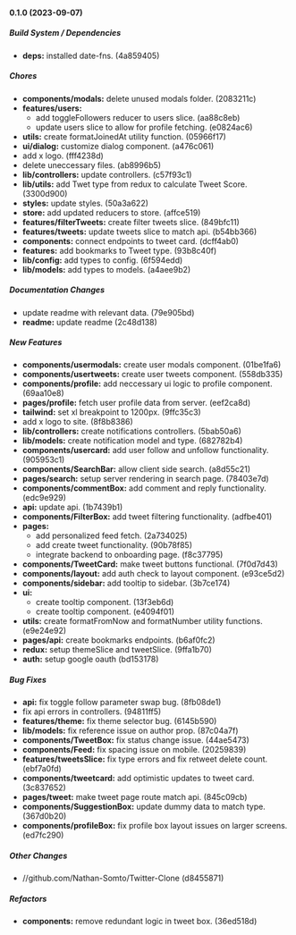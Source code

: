 #### 0.1.0 (2023-09-07)

##### Build System / Dependencies

* **deps:**  installed date-fns. (4a859405)

##### Chores

* **components/modals:**  delete unused modals folder. (2083211c)
* **features/users:**
  *  add toggleFollowers reducer  to users slice. (aa88c8eb)
  *  update users slice to allow for profile fetching. (e0824ac6)
* **utils:**  create formatJoinedAt utility function. (05966f17)
* **ui/dialog:**  customize dialog component. (a476c061)
*  add x logo. (fff4238d)
*  delete uneccessary files. (ab8996b5)
* **lib/controllers:**  update controllers. (c57f93c1)
* **lib/utils:**  add Twet type from redux to calculate Tweet Score. (3300d900)
* **styles:**  update styles. (50a3a622)
* **store:**  add updated reducers to store. (affce519)
* **features/filterTweets:**  create filter tweets slice. (849bfc11)
* **features/tweets:**  update tweets slice to match api. (b54bb366)
* **components:**  connect endpoints to tweet card. (dcff4ab0)
* **features:**  add bookmarks to Tweet type. (93b8c40f)
* **lib/config:**  add types to config. (6f594edd)
* **lib/models:**  add types to models. (a4aee9b2)

##### Documentation Changes

*  update readme with relevant data. (79e905bd)
* **readme:**  update readme (2c48d138)

##### New Features

* **components/usermodals:**  create user modals component. (01be1fa6)
* **components/usertweets:**  create user tweets component. (558db335)
* **components/profile:**  add neccessary ui logic to profile component. (69aa10e8)
* **pages/profile:**  fetch user profile data from server. (eef2ca8d)
* **tailwind:**  set xl breakpoint to 1200px. (9ffc35c3)
*  add x logo to site. (8f8b8386)
* **lib/controllers:**  create notifications controllers. (5bab50a6)
* **lib/models:**  create notification model and type. (682782b4)
* **components/usercard:**  add user follow and unfollow functionality. (905953c1)
* **components/SearchBar:**  allow client side search. (a8d55c21)
* **pages/search:**  setup server rendering in search page. (78403e7d)
* **components/commentBox:**  add comment and reply functionality. (edc9e929)
* **api:**  update api. (1b7439b1)
* **components/FilterBox:**  add tweet filtering functionality. (adfbe401)
* **pages:**
  *  add personalized feed fetch. (2a734025)
  *  add create tweet functionality. (90b78f85)
  *  integrate backend to onboarding page. (f8c37795)
* **components/TweetCard:**  make tweet buttons functional. (7f0d7d43)
* **components/layout:**  add auth check to layout component. (e93ce5d2)
* **components/sidebar:**  add tooltip to sidebar. (3b7ce174)
* **ui:**
  *  create tooltip component. (13f3eb6d)
  *  create tooltip component. (e4094f01)
* **utils:**  create formatFromNow and formatNumber utility functions. (e9e24e92)
* **pages/api:**  create bookmarks endpoints. (b6af0fc2)
* **redux:**  setup themeSlice and tweetSlice. (9ffa1b70)
* **auth:**  setup google oauth (bd153178)

##### Bug Fixes

* **api:**  fix toggle follow parameter swap bug. (8fb08de1)
*  fix api errors in controllers. (94811ff5)
* **features/theme:**  fix theme selector bug. (6145b590)
* **lib/models:**  fix reference issue on author prop. (87c04a7f)
* **components/TweetBox:**  fix status change issue. (44ae5473)
* **components/Feed:**  fix spacing issue on mobile. (20259839)
* **features/tweetsSlice:**  fix type errors and fix retweet delete count. (ebf7a0fd)
* **components/tweetcard:**  add optimistic updates to tweet card. (3c837652)
* **pages/tweet:**  make tweet page route match api. (845c09cb)
* **components/SuggestionBox:**  update dummy data to match type. (367d0b20)
* **components/profileBox:**  fix profile box layout issues on larger screens. (ed7fc290)

##### Other Changes

* //github.com/Nathan-Somto/Twitter-Clone (d8455871)

##### Refactors

* **components:**  remove redundant logic in tweet box. (36ed518d)

